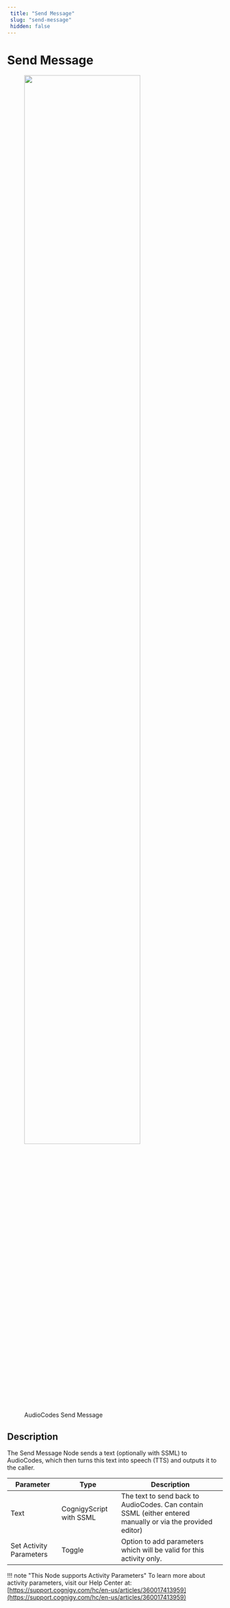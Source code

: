 ```yaml
---
 title: "Send Message" 
 slug: "send-message" 
 hidden: false 
---
```

# Send Message

<figure>
  <img class="image-center" src="{{config.site_url}}ai/nodes/images/audiocodes/send-message.png" width="80%" />
  <figcaption>AudioCodes Send Message</figcaption>
</figure>

## Description
<div class="divider"></div>

The Send Message Node sends a text (optionally with SSML) to AudioCodes, which then turns this text into speech (TTS) and outputs it to the caller.

| Parameter               | Type                    | Description                                                                                                |
|-------------------------|-------------------------|------------------------------------------------------------------------------------------------------------|
| Text                    | CognigyScript with SSML | The text to send back to AudioCodes. Can contain SSML (either entered manually or via the provided editor) |
| Set Activity Parameters | Toggle                  | Option to add parameters which will be valid for this activity only.                                       |

!!! note "This Node supports Activity Parameters"
    To learn more about activity parameters, visit our Help Center at: [https://support.cognigy.com/hc/en-us/articles/360017413959](https://support.cognigy.com/hc/en-us/articles/360017413959)